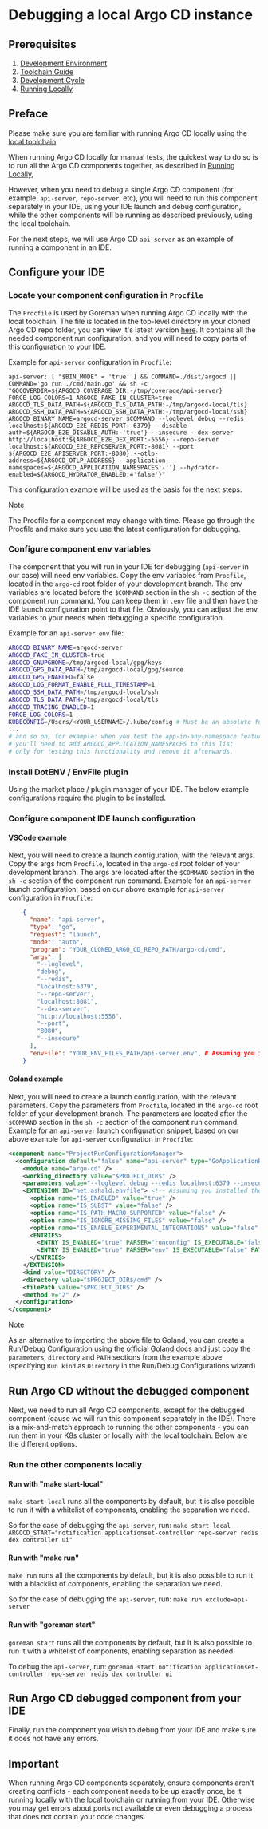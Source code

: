 # Debugging a local Argo CD instance

## Prerequisites
1. [Development Environment](development-environment.md)   
2. [Toolchain Guide](toolchain-guide.md)
3. [Development Cycle](development-cycle.md)
4. [Running Locally](running-locally.md)

## Preface
Please make sure you are familiar with running Argo CD locally using the [local toolchain](running-locally.md#start-local-services-local-toolchain).

When running Argo CD locally for manual tests, the quickest way to do so is to run all the Argo CD components together, as described in [Running Locally](running-locally.md), 

However, when you need to debug a single Argo CD component (for example, `api-server`, `repo-server`, etc), you will need to run this component separately in your IDE, using your IDE launch and debug configuration, while the other components will be running as described previously, using the local toolchain.

For the next steps, we will use Argo CD `api-server` as an example of running a component in an IDE.

## Configure your IDE

### Locate your component configuration in `Procfile`
The `Procfile` is used by Goreman when running Argo CD locally with the local toolchain. The file is located in the top-level directory in your cloned Argo CD repo folder, you can view it's latest version [here](https://github.com/argoproj/argo-cd/blob/master/Procfile). It contains all the needed component run configuration, and you will need to copy parts of this configuration to your IDE. 

Example for `api-server` configuration in `Procfile`:
``` text
api-server: [ "$BIN_MODE" = 'true' ] && COMMAND=./dist/argocd || COMMAND='go run ./cmd/main.go' && sh -c "GOCOVERDIR=${ARGOCD_COVERAGE_DIR:-/tmp/coverage/api-server} FORCE_LOG_COLORS=1 ARGOCD_FAKE_IN_CLUSTER=true ARGOCD_TLS_DATA_PATH=${ARGOCD_TLS_DATA_PATH:-/tmp/argocd-local/tls} ARGOCD_SSH_DATA_PATH=${ARGOCD_SSH_DATA_PATH:-/tmp/argocd-local/ssh} ARGOCD_BINARY_NAME=argocd-server $COMMAND --loglevel debug --redis localhost:${ARGOCD_E2E_REDIS_PORT:-6379} --disable-auth=${ARGOCD_E2E_DISABLE_AUTH:-'true'} --insecure --dex-server http://localhost:${ARGOCD_E2E_DEX_PORT:-5556} --repo-server localhost:${ARGOCD_E2E_REPOSERVER_PORT:-8081} --port ${ARGOCD_E2E_APISERVER_PORT:-8080} --otlp-address=${ARGOCD_OTLP_ADDRESS} --application-namespaces=${ARGOCD_APPLICATION_NAMESPACES:-''} --hydrator-enabled=${ARGOCD_HYDRATOR_ENABLED:='false'}"
```
This configuration example will be used as the basis for the next steps.

> [!NOTE]
> The Procfile for a component may change with time. Please go through the Procfile and make sure you use the latest configuration for debugging.

### Configure component env variables
The component that you will run in your IDE for debugging (`api-server` in our case) will need env variables. Copy the env variables from `Procfile`, located in the `argo-cd` root folder of your development branch. The env variables are located before the `$COMMAND` section in the `sh -c` section of the component run command.
You can keep them in `.env` file and then have the IDE launch configuration point to that file. Obviously, you can adjust the env variables to your needs when debugging a specific configuration.

Example for an `api-server.env` file:
``` bash
ARGOCD_BINARY_NAME=argocd-server
ARGOCD_FAKE_IN_CLUSTER=true
ARGOCD_GNUPGHOME=/tmp/argocd-local/gpg/keys
ARGOCD_GPG_DATA_PATH=/tmp/argocd-local/gpg/source
ARGOCD_GPG_ENABLED=false
ARGOCD_LOG_FORMAT_ENABLE_FULL_TIMESTAMP=1
ARGOCD_SSH_DATA_PATH=/tmp/argocd-local/ssh
ARGOCD_TLS_DATA_PATH=/tmp/argocd-local/tls
ARGOCD_TRACING_ENABLED=1
FORCE_LOG_COLORS=1
KUBECONFIG=/Users/<YOUR_USERNAME>/.kube/config # Must be an absolute full path
... 
# and so on, for example: when you test the app-in-any-namespace feature, 
# you'll need to add ARGOCD_APPLICATION_NAMESPACES to this list 
# only for testing this functionality and remove it afterwards.
```

### Install DotENV / EnvFile plugin
Using the market place / plugin manager of your IDE. The below example configurations require the plugin to be installed.


### Configure component IDE launch configuration
#### VSCode example
Next, you will need to create a launch configuration, with the relevant args. Copy the args from `Procfile`, located in the `argo-cd` root folder of your development branch. The args are located after the `$COMMAND` section in the `sh -c` section of the component run command.
Example for an `api-server` launch configuration, based on our above example for `api-server` configuration in `Procfile`: 
``` json
    {
      "name": "api-server",
      "type": "go",
      "request": "launch",
      "mode": "auto",
      "program": "YOUR_CLONED_ARGO_CD_REPO_PATH/argo-cd/cmd",
      "args": [
        "--loglevel",
        "debug",
        "--redis",
        "localhost:6379",
        "--repo-server",
        "localhost:8081",
        "--dex-server",
        "http://localhost:5556",
        "--port",
        "8080",
        "--insecure"
      ],
      "envFile": "YOUR_ENV_FILES_PATH/api-server.env", # Assuming you installed DotENV plugin
    }
```

#### Goland example
Next, you will need to create a launch configuration, with the relevant parameters. Copy the parameters from `Procfile`, located in the `argo-cd` root folder of your development branch. The parameters are located after the `$COMMAND` section in the `sh -c` section of the component run command.
Example for an `api-server` launch configuration snippet, based on our above example for `api-server` configuration in `Procfile`: 
``` xml 
<component name="ProjectRunConfigurationManager">
  <configuration default="false" name="api-server" type="GoApplicationRunConfiguration" factoryName="Go Application">
    <module name="argo-cd" />
    <working_directory value="$PROJECT_DIR$" />
    <parameters value="--loglevel debug --redis localhost:6379 --insecure --dex-server http://localhost:5556 --repo-server localhost:8081 --port 8080" />
    <EXTENSION ID="net.ashald.envfile"> <!-- Assuming you installed the EnvFile plugin-->
      <option name="IS_ENABLED" value="true" />
      <option name="IS_SUBST" value="false" />
      <option name="IS_PATH_MACRO_SUPPORTED" value="false" />
      <option name="IS_IGNORE_MISSING_FILES" value="false" />
      <option name="IS_ENABLE_EXPERIMENTAL_INTEGRATIONS" value="false" />
      <ENTRIES>
        <ENTRY IS_ENABLED="true" PARSER="runconfig" IS_EXECUTABLE="false" />
        <ENTRY IS_ENABLED="true" PARSER="env" IS_EXECUTABLE="false" PATH="<YOUR_ENV_FILES_PATH>/api-server.env" />
      </ENTRIES>
    </EXTENSION>
    <kind value="DIRECTORY" />
    <directory value="$PROJECT_DIR$/cmd" />
    <filePath value="$PROJECT_DIR$" />
    <method v="2" />
  </configuration>
</component>
```

> [!NOTE]
> As an alternative to importing the above file to Goland, you can create a Run/Debug Configuration using the official [Goland docs](https://www.jetbrains.com/help/go/go-build.html) and just copy the `parameters`, `directory` and `PATH` sections from the example above (specifying `Run kind` as `Directory` in the Run/Debug Configurations wizard)

## Run Argo CD without the debugged component
Next, we need to run all Argo CD components, except for the debugged component (cause we will run this component separately in the IDE).
There is a mix-and-match approach to running the other components - you can run them in your K8s cluster or locally with the local toolchain.
Below are the different options.

### Run the other components locally
#### Run with "make start-local"
`make start-local` runs all the components by default, but it is also possible to run it with a whitelist of components, enabling the separation we need.

So for the case of debugging the `api-server`, run:
`make start-local ARGOCD_START="notification applicationset-controller repo-server redis dex controller ui"` 

#### Run with "make run"
`make run` runs all the components by default, but it is also possible to run it with a blacklist of components, enabling the separation we need.

So for the case of debugging the `api-server`, run:
`make run exclude=api-server` 

#### Run with "goreman start"
`goreman start` runs all the components by default, but it is also possible to run it with a whitelist of components, enabling separation as needed.

To debug the `api-server`, run:
`goreman start notification applicationset-controller repo-server redis dex controller ui` 

## Run Argo CD debugged component from your IDE
Finally, run the component you wish to debug from your IDE and make sure it does not have any errors.

## Important
When running Argo CD components separately, ensure components aren't creating conflicts - each component needs to be up exactly once, be it running locally with the local toolchain or running from your IDE. Otherwise you may get errors about ports not available or even debugging a process that does not contain your code changes.